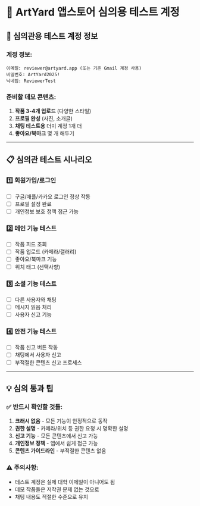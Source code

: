 # 📱 ArtYard 앱스토어 심의용 테스트 계정

## 🔐 심의관용 테스트 계정 정보

### 계정 정보:
```
이메일: reviewer@artyard.app (또는 기존 Gmail 계정 사용)
비밀번호: ArtYard2025!
닉네임: ReviewerTest
```

### 준비할 데모 콘텐츠:
1. **작품 3-4개 업로드** (다양한 스타일)
2. **프로필 완성** (사진, 소개글)  
3. **채팅 테스트용** 더미 계정 1개 더
4. **좋아요/북마크** 몇 개 해두기

---

## 📋 심의관 테스트 시나리오

### 1️⃣ 회원가입/로그인
- [ ] 구글/애플/카카오 로그인 정상 작동
- [ ] 프로필 설정 완료
- [ ] 개인정보 보호 정책 접근 가능

### 2️⃣ 메인 기능 테스트  
- [ ] 작품 피드 조회
- [ ] 작품 업로드 (카메라/갤러리)
- [ ] 좋아요/북마크 기능
- [ ] 위치 태그 (선택사항)

### 3️⃣ 소셜 기능 테스트
- [ ] 다른 사용자와 채팅
- [ ] 메시지 읽음 처리
- [ ] 사용자 신고 기능

### 4️⃣ 안전 기능 테스트
- [ ] 작품 신고 버튼 작동
- [ ] 채팅에서 사용자 신고
- [ ] 부적절한 콘텐츠 신고 프로세스

---

## 💡 심의 통과 팁

### ✅ 반드시 확인할 것들:
1. **크래시 없음** - 모든 기능이 안정적으로 동작
2. **권한 설명** - 카메라/위치 등 권한 요청 시 명확한 설명
3. **신고 기능** - 모든 콘텐츠에서 신고 가능
4. **개인정보 정책** - 앱에서 쉽게 접근 가능
5. **콘텐츠 가이드라인** - 부적절한 콘텐츠 없음

### ⚠️ 주의사항:
- 테스트 계정은 실제 대학 이메일이 아니어도 됨
- 데모 작품들은 저작권 문제 없는 것으로
- 채팅 내용도 적절한 수준으로 유지
